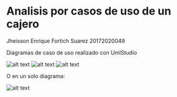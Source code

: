 # Analisis por casos de uso de un cajero

Jheisson Enrique Fortich Suarez 20172020049

Diagramas de caso de uso realizado con UmlStudio

![alt text](https://github.com/Forson666/Analisis-por-casos-de-uso-de-un-cajero/blob/master/diagrama%20de%20retirar.png)
![alt text](https://github.com/Forson666/Analisis-por-casos-de-uso-de-un-cajero/blob/master/diagrama%20de%20depositar.PNG)
![alt text](https://github.com/Forson666/Analisis-por-casos-de-uso-de-un-cajero/blob/master/diagrama%20de%20transferir.PNG)

O en un solo diagrama:

![alt text](https://github.com/Forson666/Analisis-por-casos-de-uso-de-un-cajero/blob/master/diagrama.PNG)
